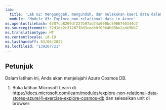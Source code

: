```yaml
---
lab:
  title: 'Lab 02: Mengunggah, mengunduh, dan melakukan kueri data dalam penyimpanan data non-hubungan'
  module: 'Module 03: Explore non-relational data in Azure'
ms.openlocfilehash: 6787cb8209df227b97ad74a000bc5906740344d7
ms.sourcegitcommit: 32d1de2c37267f8d3cedb0f0064b08be2cde5bb7
ms.translationtype: HT
ms.contentlocale: id-ID
ms.lasthandoff: 03/04/2022
ms.locfileid: "139267721"
---
```

## <a name="instructions"></a>Petunjuk

Dalam latihan ini, Anda akan menjelajahi Azure Cosmos DB.

1.  Buka latihan Microsoft Learn di https://docs.microsoft.com/learn/modules/explore-non-relational-data-stores-azure/4-exercise-explore-cosmos-db dan selesaikan unit di browser: 

